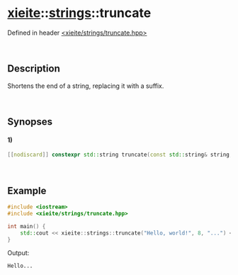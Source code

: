 # [xieite](../../xieite.md)\:\:[strings](../../strings.md)\:\:truncate
Defined in header [<xieite/strings/truncate.hpp>](../../../include/xieite/strings/truncate.hpp)

&nbsp;

## Description
Shortens the end of a string, replacing it with a suffix.

&nbsp;

## Synopses
#### 1)
```cpp
[[nodiscard]] constexpr std::string truncate(const std::string& string, std::size_t length, const std::string& suffix = "") noexcept;
```

&nbsp;

## Example
```cpp
#include <iostream>
#include <xieite/strings/truncate.hpp>

int main() {
    std::cout << xieite::strings::truncate("Hello, world!", 8, "...") << '\n';
}
```
Output:
```
Hello...
```
